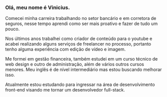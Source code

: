 ### Olá, meu nome é Vinicius.

Comecei minha carreira trabalhando no setor bancário e em corretora de seguros, nesse tempo aprendi como ser mais proativo e fazer de tudo um pouco.

Nos últimos anos trabalhei como criador de conteúdo para o youtube e acabei realizando alguns serviços de freelancer no processo, portanto tenho alguma experiência com edição de vídeo e imagem.

Me formei em gestão financeira, também estudei em um curso técnico de web design e outro de administração, além de vários outros cursos menores. Meu inglês é de nível intermediário mas estou buscando melhorar isso.

Atualmente estou estudando para ingressar na área de desenvolvimento front-end visando me tornar um desenvolvedor full-stack.

<!--
**MVinsos/MVinsos** is a ✨ _special_ ✨ repository because its `README.md` (this file) appears on your GitHub profile.

Here are some ideas to get you started:

- 🔭 I’m currently working on ...
- 🌱 I’m currently learning ...
- 👯 I’m looking to collaborate on ...
- 🤔 I’m looking for help with ...
- 💬 Ask me about ...
- 📫 How to reach me: ...
- 😄 Pronouns: ...
- ⚡ Fun fact: ...
-->
